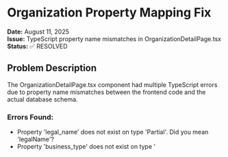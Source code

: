 # Organization Property Mapping Fix

**Date:** August 11, 2025  
**Issue:** TypeScript property name mismatches in OrganizationDetailPage.tsx  
**Status:** ✅ RESOLVED

## Problem Description

The OrganizationDetailPage.tsx component had multiple TypeScript errors due to property name mismatches between the frontend code and the actual database schema.

### Errors Found:
- Property 'legal_name' does not exist on type 'Partial<Organization>'. Did you mean 'legalName'?
- Property 'business_type' does not exist on type '